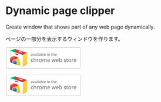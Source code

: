 # Dynamic page clipper

Create window that shows part of any web page dynamically.

ページの一部分を表示するウィンドウを作ります。

<a href="https://chrome.google.com/webstore/detail/new-window-without-toolba/opcnkhjefojaabjbfbbgokmoemngibei"><img src="image/store.png"></a>

![movie](image/store.png)
